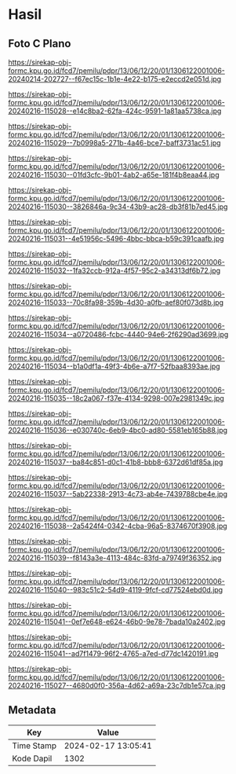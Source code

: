 # Hasil

## Foto C Plano

https://sirekap-obj-formc.kpu.go.id/fcd7/pemilu/pdpr/13/06/12/20/01/1306122001006-20240214-202727--f67ec15c-1b1e-4e22-b175-e2eccd2e051d.jpg

https://sirekap-obj-formc.kpu.go.id/fcd7/pemilu/pdpr/13/06/12/20/01/1306122001006-20240216-115028--e14c8ba2-62fa-424c-9591-1a81aa5738ca.jpg

https://sirekap-obj-formc.kpu.go.id/fcd7/pemilu/pdpr/13/06/12/20/01/1306122001006-20240216-115029--7b0998a5-271b-4a46-bce7-baff3731ac51.jpg

https://sirekap-obj-formc.kpu.go.id/fcd7/pemilu/pdpr/13/06/12/20/01/1306122001006-20240216-115030--01fd3cfc-9b01-4ab2-a65e-181f4b8eaa44.jpg

https://sirekap-obj-formc.kpu.go.id/fcd7/pemilu/pdpr/13/06/12/20/01/1306122001006-20240216-115030--3826846a-9c34-43b9-ac28-db3f81b7ed45.jpg

https://sirekap-obj-formc.kpu.go.id/fcd7/pemilu/pdpr/13/06/12/20/01/1306122001006-20240216-115031--4e51956c-5496-4bbc-bbca-b59c391caafb.jpg

https://sirekap-obj-formc.kpu.go.id/fcd7/pemilu/pdpr/13/06/12/20/01/1306122001006-20240216-115032--1fa32ccb-912a-4f57-95c2-a34313df6b72.jpg

https://sirekap-obj-formc.kpu.go.id/fcd7/pemilu/pdpr/13/06/12/20/01/1306122001006-20240216-115033--70c8fa98-359b-4d30-a0fb-aef80f073d8b.jpg

https://sirekap-obj-formc.kpu.go.id/fcd7/pemilu/pdpr/13/06/12/20/01/1306122001006-20240216-115034--a0720486-fcbc-4440-94e6-2f6290ad3699.jpg

https://sirekap-obj-formc.kpu.go.id/fcd7/pemilu/pdpr/13/06/12/20/01/1306122001006-20240216-115034--b1a0df1a-49f3-4b6e-a7f7-52fbaa8393ae.jpg

https://sirekap-obj-formc.kpu.go.id/fcd7/pemilu/pdpr/13/06/12/20/01/1306122001006-20240216-115035--18c2a067-f37e-4134-9298-007e2981349c.jpg

https://sirekap-obj-formc.kpu.go.id/fcd7/pemilu/pdpr/13/06/12/20/01/1306122001006-20240216-115036--e030740c-6eb9-4bc0-ad80-5581eb165b88.jpg

https://sirekap-obj-formc.kpu.go.id/fcd7/pemilu/pdpr/13/06/12/20/01/1306122001006-20240216-115037--ba84c851-d0c1-41b8-bbb8-6372d61df85a.jpg

https://sirekap-obj-formc.kpu.go.id/fcd7/pemilu/pdpr/13/06/12/20/01/1306122001006-20240216-115037--5ab22338-2913-4c73-ab4e-7439788cbe4e.jpg

https://sirekap-obj-formc.kpu.go.id/fcd7/pemilu/pdpr/13/06/12/20/01/1306122001006-20240216-115038--2a5424f4-0342-4cba-96a5-8374670f3908.jpg

https://sirekap-obj-formc.kpu.go.id/fcd7/pemilu/pdpr/13/06/12/20/01/1306122001006-20240216-115039--f8143a3e-4113-484c-83fd-a79749f36352.jpg

https://sirekap-obj-formc.kpu.go.id/fcd7/pemilu/pdpr/13/06/12/20/01/1306122001006-20240216-115040--983c51c2-54d9-4119-9fcf-cd77524ebd0d.jpg

https://sirekap-obj-formc.kpu.go.id/fcd7/pemilu/pdpr/13/06/12/20/01/1306122001006-20240216-115041--0ef7e648-e624-46b0-9e78-7bada10a2402.jpg

https://sirekap-obj-formc.kpu.go.id/fcd7/pemilu/pdpr/13/06/12/20/01/1306122001006-20240216-115041--ad7f1479-96f2-4765-a7ed-d77dc1420191.jpg

https://sirekap-obj-formc.kpu.go.id/fcd7/pemilu/pdpr/13/06/12/20/01/1306122001006-20240216-115027--4680d0f0-356a-4d62-a69a-23c7db1e57ca.jpg


## Metadata

| Key        | Value               |
| ---------- | ------------------- |
| Time Stamp | 2024-02-17 13:05:41 |
| Kode Dapil | 1302                |



